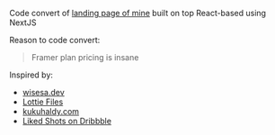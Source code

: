 Code convert of [landing page of mine](https://rizahoemae.framer.website) built on top React-based using NextJS 

Reason to code convert: 
> Framer plan pricing is insane 

Inspired by: 
- [wisesa.dev](https://www.wisesa.dev)
- [Lottie Files](https://lottiefiles.com)
- [kukuhaldy.com](http://kukuhaldy.com)
- [Liked Shots on Dribbble](https://dribbble.com/hoemae/likes)
